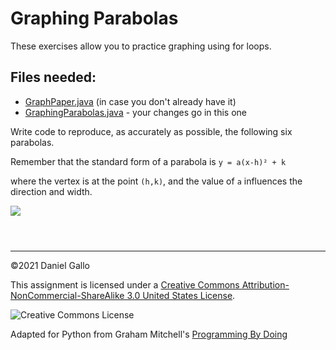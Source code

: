 # Graphing Parabolas


These exercises allow you to practice graphing using for loops.


## Files needed:


* [GraphPaper.java](examples/GraphPaper.java) (in case you don't already have it)
 * [GraphingParabolas.java](examples/GraphingParabolas.java) - your changes go in this one



Write code to reproduce, as accurately as possible, the following six
parabolas.


Remember that the standard form of a parabola is `y = a(x-h)² + k`  

where the vertex is at the point `(h,k)`, and the value of `a`
influences the direction and width.


![](examples/graphingparabolas.png)

```



```



---


©2021 Daniel Gallo


This assignment is licensed under a
[Creative Commons Attribution-NonCommercial-ShareAlike 3.0 United States License](https://creativecommons.org/licenses/by-nc-sa/3.0/us/deed.en_US).  

![Creative Commons License](images/by-nc-sa.png)





Adapted for Python from Graham Mitchell's [Programming By Doing](https://programmingbydoing.com/)